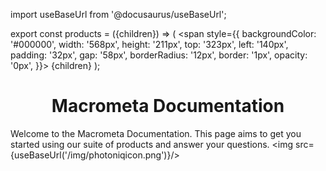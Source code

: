 import useBaseUrl from '@docusaurus/useBaseUrl';

export const products = ({children}) => (
  <span
    style={{
        backgroundColor: '#000000',
        width: '568px',
        height: '211px',
        top: '323px',
        left: '140px',
        padding: '32px',
        gap: '58px',
        borderRadius: '12px',
        border: '1px',
        opacity: '0px',
    }}>
    {children}
  </span>
);

<h1><center><span style={{color: '#6767E6'}}> Macrometa Documentation</span></center></h1>

Welcome to the Macrometa Documentation. This page aims to get you started using our suite of products and answer your questions. 
<img src={useBaseUrl('/img/photoniqicon.png')}/>

<grid cols={2}>
  <card
    img src={useBaseUrl('/img/photoniqicon.png')}
    heading="Get Started with PhotonIQ"
    description="Start improving website SEO, search engine rankings, and many more with our PhotonIQ services"
    href="/photoniq"
  />
  <card
    img src={useBaseUrl('/img/gdnicon.png')}
    heading="Build and Deploy with our GDN"
    description="Start building and deploying globally available applications with our edge network"
    href="/gdn"
  />
</grid>

<grid cols={4}>
  <card
    heading="Tutorials"
    description="Learn from our tutorials and start building"
    href="/photoniq"
  />
  <card
    heading="Glossary"
    description="Learn and know our products language to ensure seamless use"
    href="/gdn"
  />
  <card
    heading="FAQs"
    description="Get your questions answered"
    href="/apps"
  />
<card
    heading="Release Notes"
    description="Get all the information on our latest releases"
    href="/apps"
  />
</grid>

<grid cols={1}><center>
<card
    description="Still need help? Submit a request and support will reach out"
/></center>
</grid>
